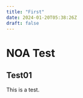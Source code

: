 ```yaml
---
title: "First"
date: 2024-01-20T05:38:26Z
draft: false
---
```


# NOA Test

## Test01

This is a test.

